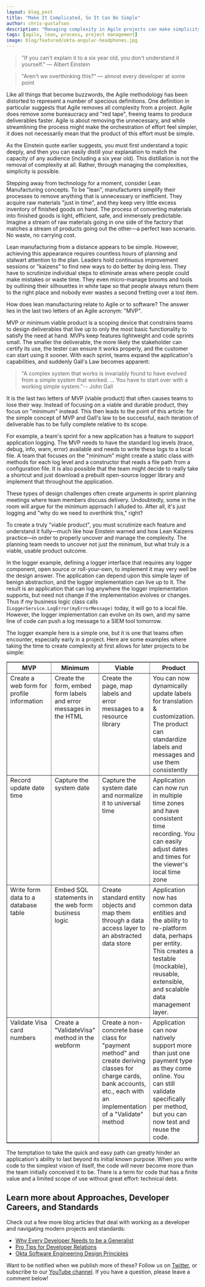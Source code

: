 ```yaml
---
layout: blog_post
title: "Make It Complicated, So It Can Be Simple"
author: chris-gustafson
description: "Managing complexity in Agile projects can make simplicity possible."
tags: [agile, lean, process, project management]
image: blog/featured/okta-angular-headphones.jpg
---
```


> "If you can't explain it to a six year old, you don't understand it yourself." — Albert Einstein

> "Aren't we overthinking this?" — almost every developer at some point

Like all things that become buzzwords, the Agile methodology has been distorted to represent a number of specious definitions.  One definition in particular suggests that Agile removes all complexity from a project. Agile does remove some  bureaucracy and "red tape", freeing teams to produce deliverables faster. Agile is about removing the unnecessary, and while streamlining the process might make the orchestration of effort feel simpler, it does not necessarily mean that the product of this effort must be simple.

As the Einstein quote earlier suggests, you must first understand a topic deeply, and then you can easily distill your explanation to match the capacity of any audience (including a six year old). This distillation is not the removal of complexity at all. Rather, through managing the complexities,  simplicity is possible.

Stepping away from technology for a moment, consider Lean Manufacturing concepts. To be "lean", manufacturers simplify their processes to remove anything that is unnecessary or inefficient. They acquire raw materials "just in time", and they keep very little excess inventory of finished goods on hand. The process of converting materials into finished goods is light, efficient, safe, and immensely predictable. Imagine a stream of raw materials going in one side of the factory that matches a stream of products going out the other—a perfect lean scenario. No waste, no carrying cost.

Lean manufacturing from a distance appears to be simple. However, achieving this appearance requires countless hours of planning and stalwart attention to the plan.  Leaders hold continuous improvement sessions or "kaizens" to find new ways to do better by doing less. They have to scrutinize individual steps to eliminate areas where people could make mistakes or waste time. They even micro-manage brooms and tools by outlining their silhouettes in white tape so that people always return them to the right place and nobody ever wastes a second fretting over a lost item.

How does lean manufacturing relate to Agile or to software? The answer lies in the last two letters of an Agile acronym: "MVP".

MVP or minimum viable product is a scoping device that constrains teams to design deliverables that live up to only the most basic functionality to satisfy the need at hand. MVPs keep features lightweight and code sprints small. The smaller the deliverable, the more likely the stakeholder can certify its use, the tester can ensure it works properly, and the customer can start using it sooner. With each sprint, teams expand the application's capabilities, and suddenly Gall's Law becomes apparent:

> "A complex system that works is invariably found to have evolved from a simple system that worked. ... You have to start over with a working simple system."-- John Gall

It is the last two letters of MVP (viable product) that often causes teams to lose their way. Instead of focusing on a viable and durable product, they focus on "minimum" instead.  This then leads to the point of this article: for the simple concept of MVP and Gall's law to be successful, each iteration of deliverable has to be fully complete relative to its scope.

For example, a team's sprint for a new application has a feature to support application logging.  The MVP needs to have the standard log levels (trace, debug, info, warn, error) available and needs to write these logs to a local file. A team that focuses on the "minimum" might create a static class with methods for each log level and a constructor that reads a file path from a configuration file. It is also possible that the team might decide to really take a shortcut and just download a prebuilt open-source logger library and implement that throughout the application.

These types of design challenges often create arguments in sprint planning meetings where team members discuss delivery. Undoubtedly, some in the room will argue for the minimum approach I alluded to. After all, it's just logging and "why do we need to overthink this," right?

To create a truly "viable product", you must scrutinize each feature and understand it fully—much like how Einstein warned and how Lean Kaizens practice—in order to properly uncover and manage the complexity. The planning team needs to uncover not just the minimum, but what truly is a viable, usable product outcome.

In the logger example, defining a logger interface that requires any logger component, open source or roll-your-own, to implement it may very well be the design answer. The application can depend upon this simple layer of benign abstraction, and the logger implementation can live up to it. The result is an application that can log anywhere the logger implementation supports, but need not change if the implementation evolves or changes. Thus if my business logic class calls `ILoggerService.LogError(myErrorMessage)` today, it will go to a local file. However, the logger implementation can evolve on its own, and my same line of code can push a log message to a SIEM tool tomorrow.

The logger example here is a simple one, but it is one that teams often encounter, especially early in a project. Here are some examples where taking the time to create complexity at first allows for later projects to be simple:

<table border="1">
  <thead>
    <tr>
      <th width="25%">MVP</th>
      <th width="25%">Minimum</th>
      <th width="25%">Viable</th>
      <th width="25%">Product</th>
    </tr>
  </thead>
  <tbody valign="top">
    <tr>
      <td>Create a web form for profile information</td>
      <td>Create the form, embed form labels and error messages in the HTML</td>
      <td>Create the page, map labels and error messages to a resource library</td>
      <td>You can now dynamically update labels for translation & customization.  The product can standardize labels and messages and use them consistently</td>
    </tr>
    <tr>
      <td>Record update date time</td>
      <td>Capture the system date</td>
      <td>Capture the system date and normalize it to universal time</td>
      <td>Application can now run in multiple time zones and have consistent time recording. You can easily adjust dates and times for the viewer's local time zone</td>
    </tr>
    <tr>
      <td>Write form data to a database table</td>
      <td>Embed SQL statements in the web form business logic</td>
      <td>Create standard entity objects and map them through a data access layer to an abstracted data store</td>
      <td>Application now has common data entities and the ability to re-platform data, perhaps per entity.  This creates a testable (mockable), reusable, extensible, and scalable data management layer.</td>
    </tr>
    <tr>
      <td>Validate Visa card numbers</td>
      <td>Create a "ValidateVisa" method in the webform</td>
      <td>Create a non-concrete base class for "payment method" and create deriving classes for charge cards, bank accounts, etc., each with an implementation of a "Validate" method</td>
      <td>Application can now natively support more than just one payment type as they come online.  You can still validate specifically per method, but you can now test and reuse the code.</td>
    </tr>
  </tbody>
</table>

The temptation to take the quick and easy path can greatly hinder an application's ability to last beyond its initial known purpose. When you write code to the simplest vision of itself, the code will never become more than the team initially conceived it to be. There is a term for code that has a finite value and a limited scope of use without great effort: technical debt.

## Learn more about Approaches, Developer Careers, and Standards

Check out a few more blog articles that deal with working as a developer and navigating modern projects and standards:

- [Why Every Developer Needs to be a Generalist](https://developer.okta.com/blog/2019/11/26/developer-generalist-vs-specialist)
- [Pro Tips for Developer Relations](https://developer.okta.com/blog/2019/01/28/developer-relations-pro-tips)
- [Okta Software Engineering Design Principles](https://developer.okta.com/blog/2015/05/08/software-engineering-design-principles)

Want to be notified when we publish more of these? Follow us on [Twitter](https://twitter.com/oktadev), or subscribe to our [YouTube channel](https://youtube.com/c/oktadev). If you have a question, please leave a comment below!
